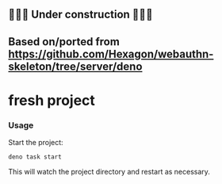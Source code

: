 ## 🚧🚧🚧 Under construction 🚧🚧🚧

## Based on/ported from https://github.com/Hexagon/webauthn-skeleton/tree/server/deno

# fresh project

### Usage

Start the project:

```
deno task start
```

This will watch the project directory and restart as necessary.
